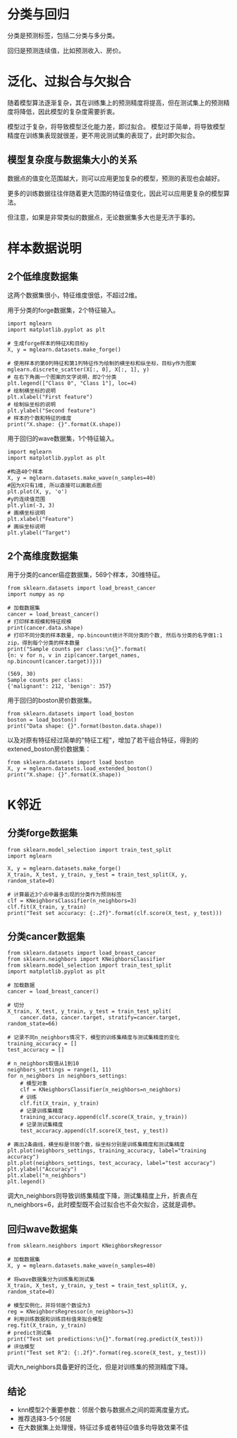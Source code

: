 # 分类与回归

分类是预测标签，包括二分类与多分类。

回归是预测连续值，比如预测收入、房价。

# 泛化、过拟合与欠拟合

随着模型算法逐渐复杂，其在训练集上的预测精度将提高，但在测试集上的预测精度将降低，因此模型的复杂度需要折衷。

模型过于复杂，将导致模型泛化能力差，即过拟合。
模型过于简单，将导致模型精度在训练集表现就很差，更不用说测试集的表现了，此时即欠拟合。

## 模型复杂度与数据集大小的关系

数据点的值变化范围越大，则可以应用更加复杂的模型，预测的表现也会越好。

更多的训练数据往往伴随着更大范围的特征值变化，因此可以应用更复杂的模型算法。

但注意，如果是非常类似的数据点，无论数据集多大也是无济于事的。

# 样本数据说明

## 2个低维度数据集

这两个数据集很小，特征维度很低，不超过2维。

用于分类的forge数据集，2个特征输入。

```
import mglearn
import matplotlib.pyplot as plt

# 生成forge样本的特征X和目标y
X, y = mglearn.datasets.make_forge()

# 使用样本的第0列特征和第1列特征作为绘制的横坐标和纵坐标，目标y作为图案
mglearn.discrete_scatter(X[:, 0], X[:, 1], y)
# 在右下角画一个图案的文字说明，即2个分类
plt.legend(["Class 0", "Class 1"], loc=4) 
# 绘制横坐标的说明
plt.xlabel("First feature")
# 绘制纵坐标的说明
plt.ylabel("Second feature")
# 样本的个数和特征的维度
print("X.shape: {}".format(X.shape))
```

用于回归的wave数据集，1个特征输入。

```
import mglearn
import matplotlib.pyplot as plt

#构造40个样本
X, y = mglearn.datasets.make_wave(n_samples=40)
#因为X只有1维, 所以直接可以画散点图
plt.plot(X, y, 'o')
#y的连续值范围
plt.ylim(-3, 3)
# 画横坐标说明
plt.xlabel("Feature")
# 画纵坐标说明
plt.ylabel("Target")
```

## 2个高维度数据集

用于分类的cancer癌症数据集，569个样本，30维特征。

```
from sklearn.datasets import load_breast_cancer
import numpy as np

# 加载数据集
cancer = load_breast_cancer()
# 打印样本规模和特征规模
print(cancer.data.shape)
# 打印不同分类的样本数量, np.bincount统计不同分类的个数, 然后与分类的名字做1:1 zip，得到每个分类的样本数量
print("Sample counts per class:\n{}".format(
{n: v for n, v in zip(cancer.target_names, np.bincount(cancer.target))}))
```

```
(569, 30)
Sample counts per class:
{'malignant': 212, 'benign': 357}
```


用于回归的boston房价数据集。

```
from sklearn.datasets import load_boston
boston = load_boston()
print("Data shape: {}".format(boston.data.shape))
```

以及对原有特征经过简单的"特征工程"，增加了若干组合特征，得到的extened_boston房价数据集：

```
from sklearn.datasets import load_boston
X, y = mglearn.datasets.load_extended_boston()
print("X.shape: {}".format(X.shape))
```

# K邻近

## 分类forge数据集

```
from sklearn.model_selection import train_test_split
import mglearn

X, y = mglearn.datasets.make_forge()
X_train, X_test, y_train, y_test = train_test_split(X, y, random_state=0)

# 计算最近3个点中最多出现的分类作为预测标签
clf = KNeighborsClassifier(n_neighbors=3)
clf.fit(X_train, y_train)
print("Test set accuracy: {:.2f}".format(clf.score(X_test, y_test)))
```

## 分类cancer数据集

```
from sklearn.datasets import load_breast_cancer
from sklearn.neighbors import KNeighborsClassifier
from sklearn.model_selection import train_test_split
import matplotlib.pyplot as plt

# 加载数据
cancer = load_breast_cancer()

# 切分
X_train, X_test, y_train, y_test = train_test_split(
    cancer.data, cancer.target, stratify=cancer.target, random_state=66)

# 记录不同n_neighbors情况下，模型的训练集精度与测试集精度的变化
training_accuracy = [] 
test_accuracy = []

# n_neighbors取值从1到10 
neighbors_settings = range(1, 11)
for n_neighbors in neighbors_settings:
    # 模型对象
    clf = KNeighborsClassifier(n_neighbors=n_neighbors) 
    # 训练
    clf.fit(X_train, y_train)
    # 记录训练集精度
    training_accuracy.append(clf.score(X_train, y_train)) 
    # 记录测试集精度
    test_accuracy.append(clf.score(X_test, y_test))

# 画出2条曲线，横坐标是邻居个数，纵坐标分别是训练集精度和测试集精度
plt.plot(neighbors_settings, training_accuracy, label="training accuracy")
plt.plot(neighbors_settings, test_accuracy, label="test accuracy")
plt.ylabel("Accuracy")
plt.xlabel("n_neighbors")
plt.legend()
```

调大n_neighbors则导致训练集精度下降，测试集精度上升，折衷点在n_neighbors=6，此时模型既不会过拟合也不会欠拟合，这就是调参。

## 回归wave数据集

```
from sklearn.neighbors import KNeighborsRegressor

# 加载数据集
X, y = mglearn.datasets.make_wave(n_samples=40)

# 将wave数据集分为训练集和测试集
X_train, X_test, y_train, y_test = train_test_split(X, y, random_state=0)

# 模型实例化，并将邻居个数设为3
reg = KNeighborsRegressor(n_neighbors=3) 
# 利用训练数据和训练目标值来拟合模型 
reg.fit(X_train, y_train)
# predict测试集
print("Test set predictions:\n{}".format(reg.predict(X_test)))
# 评估模型
print("Test set R^2: {:.2f}".format(reg.score(X_test, y_test)))
```

调大n_neighbors具备更好的泛化，但是对训练集的预测精度下降。

## 结论

* knn模型2个重要参数：邻居个数与数据点之间的距离度量方式。
* 推荐选择3-5个邻居
* 在大数据集上处理慢，特征过多或者特征0值多均导致效果不佳






